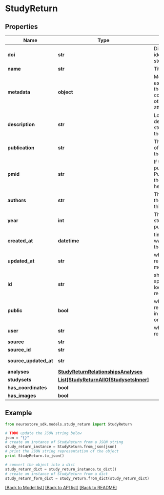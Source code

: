 # StudyReturn


## Properties
Name | Type | Description | Notes
------------ | ------------- | ------------- | -------------
**doi** | **str** | Digital object identifier of the study. | [optional] 
**name** | **str** | Title of the study. | [optional] 
**metadata** | **object** | Metadata associated with the study not covered by the other study attributes. | [optional] 
**description** | **str** | Long form description of the study, typically the abstract. | [optional] 
**publication** | **str** | The journal/place of publication for the study. | [optional] 
**pmid** | **str** | If the study was published on PubMed, place the PubMed ID here. | [optional] 
**authors** | **str** | The authors on the publication of this study. | [optional] 
**year** | **int** | The year this study was published. | [optional] 
**created_at** | **datetime** | time the resource was created on the database | [optional] [readonly] 
**updated_at** | **str** | when was the resource last modified/updated. | [optional] [readonly] 
**id** | **str** | short UUID specifying the location of this resource | [optional] 
**public** | **bool** | whether the resource is listed in public searches or not | [optional] [default to True]
**user** | **str** | who owns the resource | [optional] [readonly] 
**source** | **str** |  | [optional] 
**source_id** | **str** |  | [optional] 
**source_updated_at** | **str** |  | [optional] [readonly] 
**analyses** | [**StudyReturnRelationshipsAnalyses**](StudyReturnRelationshipsAnalyses.md) |  | [optional] 
**studysets** | [**List[StudyReturnAllOfStudysetsInner]**](StudyReturnAllOfStudysetsInner.md) |  | [optional] 
**has_coordinates** | **bool** |  | [optional] 
**has_images** | **bool** |  | [optional] 

## Example

```python
from neurostore_sdk.models.study_return import StudyReturn

# TODO update the JSON string below
json = "{}"
# create an instance of StudyReturn from a JSON string
study_return_instance = StudyReturn.from_json(json)
# print the JSON string representation of the object
print StudyReturn.to_json()

# convert the object into a dict
study_return_dict = study_return_instance.to_dict()
# create an instance of StudyReturn from a dict
study_return_form_dict = study_return.from_dict(study_return_dict)
```
[[Back to Model list]](../README.md#documentation-for-models) [[Back to API list]](../README.md#documentation-for-api-endpoints) [[Back to README]](../README.md)


